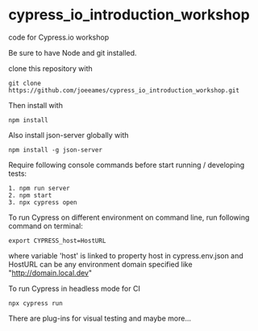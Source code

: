 # cypress_io_introduction_workshop

code for Cypress.io workshop

Be sure to have Node and git installed.

clone this repository with 
```
git clone https://github.com/joeeames/cypress_io_introduction_workshop.git
```
Then install with
``` 
npm install
```

Also install json-server globally with
```
npm install -g json-server
```
Require following console commands before start running / developing tests:
```
1. npm run server
2. npm start
3. npx cypress open
```

To run Cypress on different environment on command line, run following command on terminal: 
```
export CYPRESS_host=HostURL
```
where variable 'host' is linked to property host in cypress.env.json
and HostURL can be any environment domain specified like "http://domain.local.dev" 

To run Cypress in headless mode for CI
```
npx cypress run
```

There are plug-ins for visual testing and maybe more...